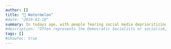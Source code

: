 ```yaml
---
author: []
title: "🍉 Watermelon"
#date: "2019-03-10"
summary: In todays age, with people fearing social media deprioritizing posts that are in favor of the Palestinians based on keywords and flag emoji, people have begun using the watermelon as a symbol that both supports the Palestinians but also makes a comment on the algorithm being politically biased.
#description: "Often represents the Democratic Socialists or socialism; beauty, love."
tags: []
#ShowToc: true
---
```

